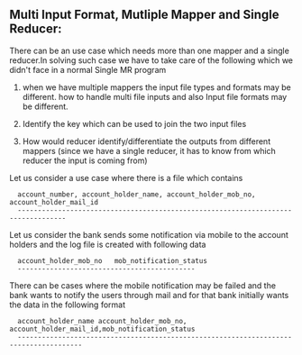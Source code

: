 
Multi Input Format, Mutliple Mapper and Single Reducer:
------------------------------------------------------

There can be an use case which needs more than one mapper and a single reducer.In solving such case we have to take care of the
following which we didn't face in a normal Single MR program


1. when we have multiple mappers the input file types and formats may be different. how to handle multi file inputs and also 
   Input file formats may be different.
   
2. Identify the key which can be used to join the two input files

3. How would reducer identify/differentiate the outputs from different mappers (since we have a single reducer, it has to know from which reducer the input is coming from)


Let us consider a use case where there is a file which contains 

      account_number, account_holder_name, account_holder_mob_no, account_holder_mail_id
      ----------------------------------------------------------------------------------
      
Let us consider the bank sends some notification via mobile to the account holders and the log file is created with following data

      account_holder_mob_no   mob_notification_status
      --------------------------------------------
      
      
 There can be cases where the mobile notification may be failed and the bank wants to notify the users through mail and for that 
 bank initially wants the data in the following format
 
      account_holder_name account_holder_mob_no, account_holder_mail_id,mob_notification_status
      --------------------------------------------------------------------------------------

